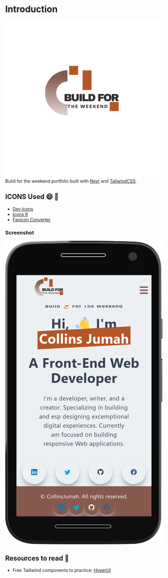 # Introduction
![logo](public/Buildfortheweekend.png)
Build for the weekend portfolio built with [Next](https://nextjs.org/) and [TailwindCSS](https://tailwindcss.com/).
## ICONS Used 😄 👋
- [Dev Icons](https://devicon.dev/)
- [Icons 8](https://icons8.com/icons/set)
- [Favicon Converter](https://favicon.io/favicon-converter/)
### Screenshot
![screen](/public/screen-shot.png)

## Resources to read 💯
- Free Tailiwind components to practice: [HyperUI](https://www.hyperui.dev/)